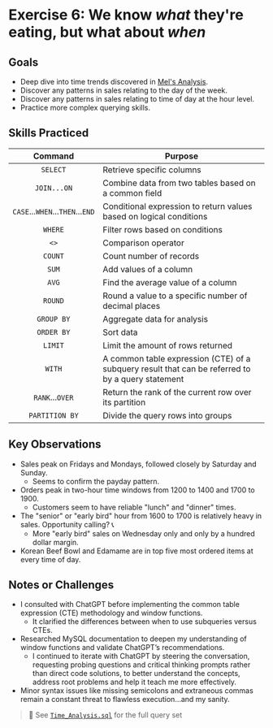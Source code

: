 # Exercise 6: We know *what* they're eating, but what about ***when***

## Goals
- Deep dive into time trends discovered in [Mel's Analysis](../code/Mels_Analysis.sql).
- Discover any patterns in sales relating to the day of the week.
- Discover any patterns in sales relating to time of day at the hour level.
- Practice more complex querying skills.

## Skills Practiced
|  Command     | Purpose                                |
|:-----------:|----------------------------------------|
| `SELECT`    | Retrieve specific columns      |
| `JOIN...ON`      | Combine data from two tables based on a common field        |
|`CASE`...`WHEN`...`THEN`...`END`|Conditional expression to return values based on logical conditions|
| `WHERE`     | Filter rows based on conditions |
|`<>`| Comparison operator|
|`COUNT`| Count number of records |
|`SUM`| Add values of a column |
|`AVG`| Find the average value of a column|
|`ROUND`|Round a value to a specific number of decimal places|
| `GROUP BY`  | Aggregate data for analysis    |
| `ORDER BY`  | Sort data            |
|`LIMIT`| Limit the amount of rows returned|
|`WITH`|A common table expression (CTE) of a subquery result that can be referred to by a query statement|
|`RANK`...`OVER`| Return the rank of the current row over its partition|
|`PARTITION BY`| Divide the query rows into groups|

## Key Observations
- Sales peak on Fridays and Mondays, followed closely by Saturday and Sunday.
  - Seems to confirm the payday pattern.
- Orders peak in two-hour time windows from 1200 to 1400 and 1700 to 1900.
  - Customers seem to have reliable "lunch" and "dinner" times.
- The "senior" or "early bird" hour from 1600 to 1700 is relatively heavy in sales. Opportunity calling? 📞
  -  More "early bird" sales on Wednesday only and only by a hundred dollar margin.
- Korean Beef Bowl and Edamame are in top five most ordered items at every time of day.

## Notes or Challenges
- I consulted with ChatGPT before implementing the common table expression (CTE) methodology and window functions.
  - It clarified the differences between when to use subqueries versus CTEs.
- Researched MySQL documentation to deepen my understanding of window functions and validate ChatGPT’s recommendations.
  - I continued to iterate with ChatGPT by steering the conversation, requesting probing questions and critical thinking prompts rather than direct code solutions, to better understand the concepts, address root problems and help it teach me more effectively.
- Minor syntax issues like missing semicolons and extraneous commas remain a constant threat to flawless execution...and my sanity.   

> 📝 See [`Time_Analysis.sql`](../code/Time_Analysis.sql) for the full query set
